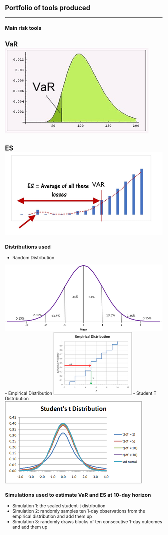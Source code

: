 ## Portfolio of tools produced

---

### Main risk  tools
VaR
<img src="images/VAR.jpg?raw=true"/>
---

ES
<img src="images/ES.jpg?raw=true"/>
---

### Distributions used

- Random Distribution
<img src="images/Random distribution.png">
- Empirical Distribution
<img src="images/Empirical distribution.png"/>
- Student T Distribution
<img src="images/Student t distribution.png"/>

### Simulations used to estimate  VaR and ES at 10-day horizon

- Simulation 1: the scaled student-t distribution
- Simulation 2: randomly samples ten 1-day observations from the empirical distribution and add them up
- Simulation 3: randomly draws blocks of ten consecutive 1-day outcomes and add them up




